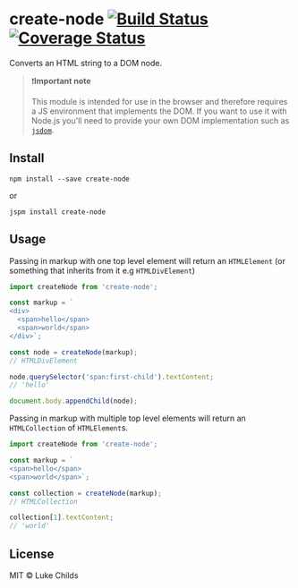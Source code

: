 # create-node [![Build Status](https://travis-ci.org/lukechilds/create-node.svg?branch=master)](https://travis-ci.org/lukechilds/create-node) [![Coverage Status](https://coveralls.io/repos/github/lukechilds/create-node/badge.svg?branch=master)](https://coveralls.io/github/lukechilds/create-node?branch=master)

Converts an HTML string to a DOM node.

> ❗️**Important note**
>
> This module is intended for use in the browser and therefore requires a JS environment that implements the DOM. If you want to use it with Node.js you'll need to provide your own DOM implementation such as [`jsdom`](https://github.com/tmpvar/jsdom).

## Install

```shell
npm install --save create-node
```

or

```shell
jspm install create-node
```

## Usage

Passing in markup with one top level element will return an `HTMLElement` (or something that inherits from it e.g `HTMLDivElement`)

```js
import createNode from 'create-node';

const markup = `
<div>
  <span>hello</span>
  <span>world</span>
</div>`;

const node = createNode(markup);
// HTMLDivElement

node.querySelector('span:first-child').textContent;
// 'hello'

document.body.appendChild(node);
```

Passing in markup with multiple top level elements will return an `HTMLCollection` of `HTMLElement`s.

```js
import createNode from 'create-node';

const markup = `
<span>hello</span>
<span>world</span>`;

const collection = createNode(markup);
// HTMLCollection

collection[1].textContent;
// 'world'
```

## License

MIT © Luke Childs
